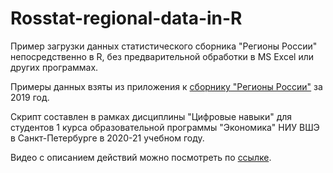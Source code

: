 # Rosstat-regional-data-in-R

Пример загрузки данных статистического сборника "Регионы России" непосредственно в R, без предварительной обработки в MS Excel или других программах. 

Примеры данных взяты из приложения к [сборнику "Регионы России"](https://rosstat.gov.ru/folder/210/document/13204) за 2019 год. 

Скрипт составлен в рамках дисциплины "Цифровые навыки" для студентов 1 курса образовательной программы "Экономика" НИУ ВШЭ в Санкт-Петербурге в 2020-21 учебном году. 

Видео с описанием действий можно посмотреть по [ссылке](https://youtu.be/h00aJw9xZeU).
